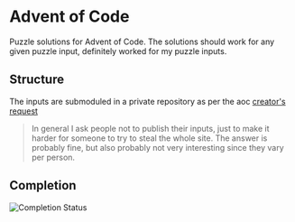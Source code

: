 # Advent of Code
Puzzle solutions for Advent of Code. The solutions should work for any given puzzle input, definitely worked for my puzzle inputs.

## Structure
The inputs are submoduled in a private repository as per the aoc [creator's request](https://twitter.com/ericwastl/status/1465805354214830081)
> In general I ask people not to publish their inputs, just to make it harder for someone to try to steal the whole site. The answer is probably fine, but also probably not very interesting since they vary per person.

## Completion
![Completion Status](https://img.shields.io/endpoint?url=https://raw.githubusercontent.com/neckless-was-taken/advent-of-code/main/year_2023/completion.json)
